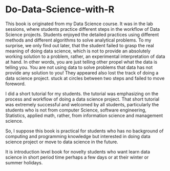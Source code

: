# Do-Data-Science-with-R

This book is originated from my Data Science course. It was in the lab sessions, where students practice different steps in the workflow of Data Science projects. Students enjoyed the detailed practices using different methods and different algorithms to solve analytical problems. To my surprise, we only find out later, that the student failed to grasp the real meaning of doing data science, which is not to provide an absolutely working solution to a problem, rather, an experimental interpretation of data at hand. In other words, you are just telling other propel what the data is telling you. You are not using data to solve problems that data has not provide any solution to you! They appeared also lost the track of doing a data science project. stuck at circles between two steps and failed to move foreword. 

I did a short tutorial for my students. the tutorial was emphasizing on the process and workflow of doing a data science project. That short tutorial was extremely successful and welcomed by all students, particularly the students who is not from computer Science, software engineering, Statistics, applied math, rather, from information science and management science. 

So, I suppose this book is practical for students who has no background of computing and programming knowledge but interested in doing data science project or move to data science in the future. 

It is introduction level book for novelty students who want learn data science in short period time perhaps a few days or at their winter or summer holidays. 
